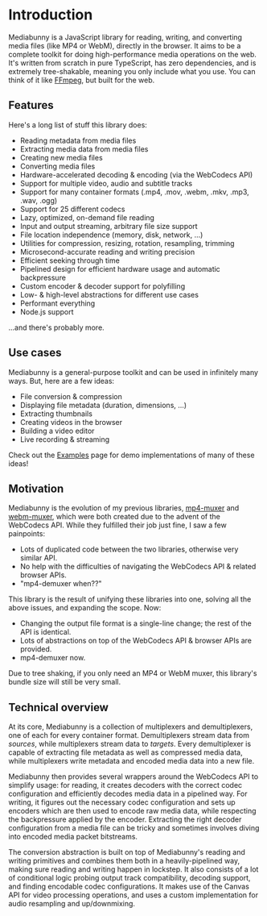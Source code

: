# Introduction

Mediabunny is a JavaScript library for reading, writing, and converting media files (like MP4 or WebM), directly in the browser. It aims to be a complete toolkit for doing high-performance media operations on the web. It's written from scratch in pure TypeScript, has zero dependencies, and is extremely tree-shakable, meaning you only include what you use. You can think of it like [FFmpeg](https://ffmpeg.org/), but built for the web.

## Features

Here's a long list of stuff this library does:

- Reading metadata from media files
- Extracting media data from media files
- Creating new media files
- Converting media files
- Hardware-accelerated decoding & encoding (via the WebCodecs API)
- Support for multiple video, audio and subtitle tracks
- Support for many container formats (.mp4, .mov, .webm, .mkv, .mp3, .wav, .ogg)
- Support for 25 different codecs
- Lazy, optimized, on-demand file reading
- Input and output streaming, arbitrary file size support
- File location independence (memory, disk, network, ...)
- Utilities for compression, resizing, rotation, resampling, trimming
- Microsecond-accurate reading and writing precision
- Efficient seeking through time
- Pipelined design for efficient hardware usage and automatic backpressure
- Custom encoder & decoder support for polyfilling
- Low- & high-level abstractions for different use cases
- Performant everything
- Node.js support

...and there's probably more.

## Use cases

Mediabunny is a general-purpose toolkit and can be used in infinitely many ways. But, here are a few ideas:

- File conversion & compression
- Displaying file metadata (duration, dimensions, ...)
- Extracting thumbnails
- Creating videos in the browser
- Building a video editor
- Live recording & streaming

Check out the [Examples](/examples) page for demo implementations of many of these ideas!

## Motivation

Mediabunny is the evolution of my previous libraries, [mp4-muxer](https://github.com/Vanilagy/mp4-muxer) and [webm-muxer](https://github.com/Vanilagy/webm-muxer), which were both created due to the advent of the WebCodecs API. While they fulfilled their job just fine, I saw a few painpoints:
- Lots of duplicated code between the two libraries, otherwise very similar API.
- No help with the difficulties of navigating the WebCodecs API & related browser APIs.
- "mp4-demuxer when??"

This library is the result of unifying these libraries into one, solving all the above issues, and expanding the scope. Now:
- Changing the output file format is a single-line change; the rest of the API is identical.
- Lots of abstractions on top of the WebCodecs API & browser APIs are provided.
- mp4-demuxer now.

Due to tree shaking, if you only need an MP4 or WebM muxer, this library's bundle size will still be very small.

## Technical overview

At its core, Mediabunny is a collection of multiplexers and demultiplexers, one of each for every container format. Demultiplexers stream data from *sources*, while multiplexers stream data to *targets*. Every demultiplexer is capable of extracting file metadata as well as compressed media data, while multiplexers write metadata and encoded media data into a new file.

Mediabunny then provides several wrappers around the WebCodecs API to simplify usage: for reading, it creates decoders with the correct codec configuration and efficiently decodes media data in a pipelined way. For writing, it figures out the necessary codec configuration and sets up encoders which are then used to encode raw media data, while respecting the backpressure applied by the encoder. Extracting the right decoder configuration from a media file can be tricky and sometimes involves diving into encoded media packet bitstreams.

The conversion abstraction is built on top of Mediabunny's reading and writing primitives and combines them both in a heavily-pipelined way, making sure reading and writing happen in lockstep. It also consists of a lot of conditional logic probing output track compatibility, decoding support, and finding encodable codec configurations. It makes use of the Canvas API for video processing operations, and uses a custom implementation for audio resampling and up/downmixing.
